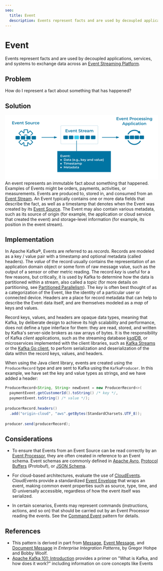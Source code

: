 ```yaml
---
seo:
  title: Event
  description: Events represent facts and are used by decoupled applications, services, and systems to exchange data across an Event Streaming Platform.
---
```


# Event
Events represent facts and are used by decoupled applications, services, and systems to exchange data across an [Event Streaming Platform](../event-stream/event-streaming-platform.md).

## Problem
How do I represent a fact about something that has happened?

## Solution
![event](../img/event.svg)
An event represents an immutable fact about something that happened. Examples of Events might be orders, payments, activities, or measurements. Events are produced to, stored in, and consumed from an [Event Stream](../event-stream/event-stream.md). An Event typically contains one or more data fields that describe the fact, as well as a timestamp that denotes when the Event was created by its [Event Source](../event-source/event-source.md). The Event may also contain various metadata, such as its source of origin (for example, the application or cloud service that created the event) and storage-level information (for example, its position in the event stream).

## Implementation
In Apache Kafka®, Events are referred to as _records_. Records are modeled as a key / value pair with a timestamp and optional metadata (called headers). The _value_ of the record usually contains the representation of an application domain object or some form of raw message value, such as the output of a sensor or other metric reading. The record _key_ is useful for a few reasons, but critically, it is used by Kafka to determine how the data is partitioned within a stream, also called a _topic_ (for more details on partitioning, see [Partitioned Parallelism](../event-stream/partitioned-placement.md)). The _key_ is often best thought of as a categorization of the Event, like the identity of a particular user or connected device. Headers are a place for record metadata that can help to describe the Event data itself, and are themselves modeled as a _map_ of keys and values.

Record keys, values, and headers are opaque data types, meaning that Kafka, by deliberate design to achieve its high scalability and performance, does not define a type interface for them: they are read, stored, and written by Kafka's server-side brokers as raw arrays of bytes. It is the responsibility of Kafka _client_ applications, such as the streaming database [ksqlDB](https://ksqldb.io/), or microservices implemented with the client libraries, such as [Kafka Streams](https://docs.confluent.io/platform/current/streams/index.html) or the [Kafka Go client](https://docs.confluent.io/clients-confluent-kafka-go/current/overview.html), to perform serialization and deserialization of the data within the record keys, values, and headers.

When using the Java client library, events are created using the `ProducerRecord` type and are sent to Kafka using the `KafkaProducer`. In this example, we have set the key and value types as strings, and we have added a header:

```java
ProducerRecord<String, String> newEvent = new ProducerRecord<>(
  paymentEvent.getCustomerId().toString() /* key */, 
  paymentEvent.toString() /* value */);

producerRecord.headers()
  .add("origin-cloud", "aws".getBytes(StandardCharsets.UTF_8)); 

producer.send(producerRecord);
```

## Considerations
* To ensure that Events from an Event Source can be read correctly by an [Event Processor](../event-processing/event-processor.md), they are often created in reference to an Event schema. Event schemas are commonly defined in [Apache Avro](https://avro.apache.org/docs/current/spec.html), [Protocol Buffers](https://developers.google.com/protocol-buffers) (Protobuf), or [JSON Schema](https://json-schema.org/).

* For cloud-based architectures, evaluate the use of [CloudEvents](https://cloudevents.io/). CloudEvents provide a standardized [Event Envelope](../event/event-envelope.md) that wraps an event, making common event properties such as source, type, time, and ID universally accessible, regardless of how the event itself was serialized.

* In certain scenarios, Events may represent commands (instructions, actions, and so on) that should be carried out by an Event Processor reading the events. See the [Command Event](../event/command-event.md) pattern for details.

## References
* This pattern is derived in part from [Message](https://www.enterpriseintegrationpatterns.com/patterns/messaging/Message.html), [Event Message](https://www.enterpriseintegrationpatterns.com/patterns/messaging/EventMessage.html), and [Document Message](https://www.enterpriseintegrationpatterns.com/patterns/messaging/DocumentMessage.html) in _Enterprise Integration Patterns_, by Gregor Hohpe and Bobby Woolf.
* [Apache Kafka 101: Introduction](/learn-kafka/apache-kafka/intro/) provides a primer on "What is Kafka, and how does it work?" including information on core concepts like Events
